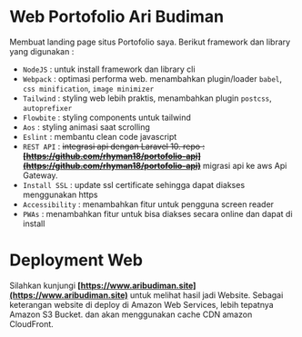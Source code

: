 # Web Portofolio Ari Budiman

Membuat landing page situs Portofolio saya. Berikut framework dan library yang digunakan :

- `NodeJS` : untuk install framework dan library cli
- `Webpack` : optimasi performa web. menambahkan plugin/loader `babel`, `css minification`, `image minimizer`
- `Tailwind` : styling web lebih praktis, menambahkan plugin `postcss`, `autoprefixer`
- `Flowbite` : styling components untuk tailwind
- `Aos` : styling animasi saat scrolling
- `Eslint` : membantu clean code javascript
- `REST API` : ~~integrasi api dengan Laravel 10. repo : **[https://github.com/rhyman18/portofolio-api](https://github.com/rhyman18/portofolio-api)**~~ migrasi api ke aws Api Gateway.
- `Install SSL` : update ssl certificate sehingga dapat diakses menggunakan https
- `Accessibility` : menambahkan fitur untuk pengguna screen reader
- `PWAs` : menambahkan fitur untuk bisa diakses secara online dan dapat di install

# Deployment Web

Silahkan kunjungi **[https://www.aribudiman.site](https://www.aribudiman.site)** untuk melihat hasil jadi Website. Sebagai keterangan website di deploy di Amazon Web Services, lebih tepatnya Amazon S3 Bucket. dan akan menggunakan cache CDN amazon CloudFront.
